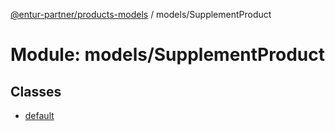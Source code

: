 [@entur-partner/products-models](../README.md) / models/SupplementProduct

# Module: models/SupplementProduct

## Classes

- [default](../classes/models_SupplementProduct.default.md)
